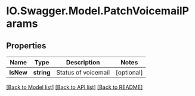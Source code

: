 # IO.Swagger.Model.PatchVoicemailParams
## Properties

Name | Type | Description | Notes
------------ | ------------- | ------------- | -------------
**IsNew** | **string** | Status of voicemail | [optional] 

[[Back to Model list]](../README.md#documentation-for-models) [[Back to API list]](../README.md#documentation-for-api-endpoints) [[Back to README]](../README.md)

